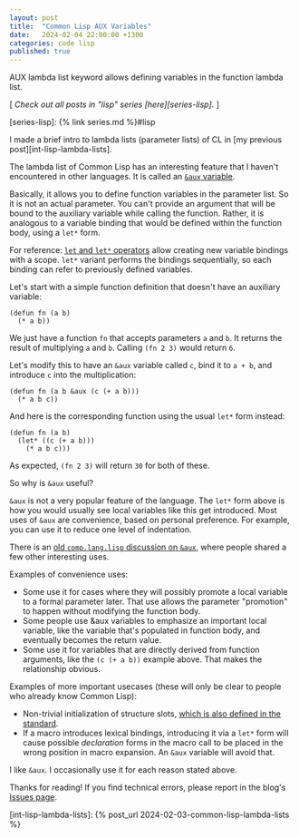```yaml
---
layout: post
title:  "Common Lisp AUX Variables"
date:   2024-02-04 22:00:00 +1300
categories: code lisp
published: true
---
```


AUX lambda list keyword allows defining variables in the function lambda list.

[ *Check out all posts in "lisp" series [here][series-lisp].* ]

[series-lisp]: {% link series.md %}#lisp

I made a brief intro to lambda lists (parameter lists) of CL in [my previous post][int-lisp-lambda-lists].

The lambda list of Common Lisp has an interesting feature that I haven't encountered in other languages. It is called an [`&aux` variable][clhs-aux].

Basically, it allows you to define function variables in the parameter list. So it is not an actual parameter. You can't provide an argument that will be bound to the auxiliary variable while calling the function. Rather, it is analogous to a variable binding that would be defined within the function body, using a `let*` form.

For reference: [`let` and `let*` operators][clhs-let] allow creating new variable bindings with a scope. `let*` variant performs the bindings sequentially, so each binding can refer to previously defined variables.

Let's start with a simple function definition that doesn't have an auxiliary variable:

``` common-lisp
(defun fn (a b)
  (* a b))
```

We just have a function `fn` that accepts parameters `a` and `b`. It returns the result of multiplying `a` and `b`. Calling `(fn 2 3)` would return `6`.

Let's modify this to have an `&aux` variable called `c`, bind it to `a + b`, and introduce `c` into the multiplication:
``` common-lisp
(defun fn (a b &aux (c (+ a b)))
  (* a b c))
```

And here is the corresponding function using the usual `let*` form instead:

``` common-lisp
(defun fn (a b)
  (let* ((c (+ a b)))
    (* a b c)))
```

As expected, `(fn 2 3)` will return `30` for both of these.

So why is `&aux` useful?

`&aux` is not a very popular feature of the language. The `let*` form above is how you would usually see local variables like this get introduced. Most uses of `&aux` are convenience, based on personal preference. For example, you can use it to reduce one level of indentation.

There is an [old `comp.lang.lisp` discussion on `&aux`][comp-lang-lisp-aux], where people shared a few other interesting uses.

Examples of convenience uses:

- Some use it for cases where they will possibly promote a local variable to a formal parameter later. That use allows the parameter "promotion" to happen without modifying the function body.
- Some people use &aux variables to emphasize an important local variable, like the variable that's populated in function body, and eventually becomes the return value.
- Some use it for variables that are directly derived from function arguments, like the `(c (+ a b))` example above. That makes the relationship obvious.

Examples of more important usecases (these will only be clear to people who already know Common Lisp):
- Non-trivial initialization of structure slots, [which is also defined in the standard][clhs-boa].
- If a macro introduces lexical bindings, introducing it via a `let*` form will cause possible *declaration* forms in the macro call to be placed in the wrong position in macro expansion. An `&aux` variable will avoid that.

I like `&aux`. I occasionally use it for each reason stated above.

Thanks for reading! If you find technical errors, please report in the blog's [Issues page][report].

[report]: https://github.com/kenanb/kenanb-blog/issues

[int-lisp-lambda-lists]: {% post_url 2024-02-03-common-lisp-lambda-lists %}

[clhs-aux]: https://www.lispworks.com/documentation/lw50/CLHS/Body/03_dae.htm
[clhs-let]: https://www.lispworks.com/documentation/lw70/CLHS/Body/s_let_l.htm
[clhs-boa]: https://www.lispworks.com/documentation/lw50/CLHS/Body/03_df.htm

[comp-lang-lisp-aux]: https://groups.google.com/g/comp.lang.lisp/c/WGyjmda34LQ
